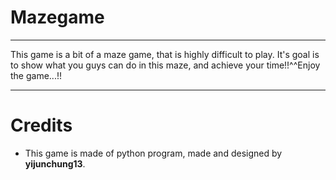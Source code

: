 # Mazegame

---

This game is a bit of a maze game, that is highly difficult to play. It's goal is to show what you guys can do in this maze, and achieve your time!!^^Enjoy the game...!!

---

# Credits
* This game is made of python program, made and designed by **yijunchung13**.

